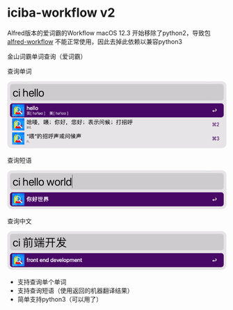 # iciba-workflow v2

Alfred版本的爱词霸的Workflow
macOS 12.3 开始移除了python2，导致包 [alfred-workflow](https://github.com/deanishe/alfred-workflow) 不能正常使用，因此去掉此依赖以兼容python3

金山词霸单词查询（爱词霸）

查询单词

![](images/word.png)

查询短语

![](images/phrase.png)

查询中文

![](images/language.png)


- 支持查询单个单词
- 支持查询短语（使用返回的机器翻译结果）
- 简单支持python3（可以用了）